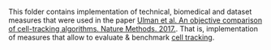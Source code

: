 This folder contains implementation of technical, biomedical and dataset measures
that were used in the paper [Ulman et al. An objective comparison of cell-tracking algorithms. Nature Methods. 2017.](http://dx.doi.org/10.1038/nmeth.4473).
That is, implementation of measures that allow to evaluate & benchmark [cell tracking](www.celltrackingchallenge.net).
